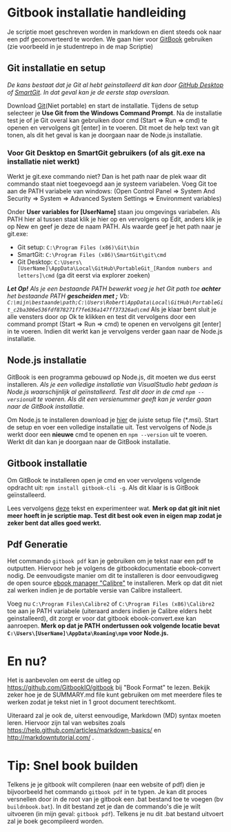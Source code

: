﻿# Gitbook installatie handleiding
Je scriptie moet geschreven worden in markdown en dient steeds ook naar een pdf geconverteerd te worden. We gaan hier voor [GitBook](https://github.com/GitbookIO/gitbook) gebruiken (zie voorbeeld in  je studentrepo in de map Scriptie)

## Git installatie en setup
*De kans bestaat dat je Git al hebt geinstalleerd dit kan door [GitHub Desktop](https://desktop.github.com) of [SmartGit](http://www.syntevo.com/smartgit/). In dat geval kan je de eerste stap overslaan.*

Download [Git](https://git-scm.com/download/win/)(Niet portable) en start de installatie. Tijdens de setup selecteer je **Use Git from the Windows Command Prompt**. 
Na de installatie test je of je Git overal kan gebruiken door cmd (Start => Run => cmd) te openen en vervolgens git [enter] in te voeren. Dit moet de help text van git tonen, als dit het geval is kan je doorgaan naar de Node.js installatie.

### Voor Git Desktop en SmartGit gebruikers (of als git.exe na installatie niet werkt)
Werkt je git.exe commando niet? Dan is het path naar de plek waar dit commando staat niet toegevoegd aan je systeem variabelen. 
Voeg Git toe aan de PATH variabele van windows: (Open Control Panel => System And Security => System => Advanced System Settings => Environment variables)

Onder **User variables for [UserName]** staan jou omgevings variabelen. Als PATH hier al tussen staat klik je hier op en vervolgens op Edit, anders klik je op New en geef je deze de naam PATH.
Als waarde geef je het path naar je git.exe:

*  Git setup: `C:\Program Files (x86)\Git\bin` 
*  SmartGit: `C:\Program Files (x86)\SmartGit\git\cmd`
*  Git Desktop: `C:\Users\[UserName]\AppData\Local\GitHub\PortableGit_[Random numbers and letters]\cmd` (ga dit eerst via explorer zoeken)

*__Let Op!__
Als je een bestaande PATH bewerkt voeg je het Git path toe __achter__  het bestaande PATH __gescheiden met ;__
Vb: `C:\mijn\bestaande\path;C:\Users\Robert\AppData\Local\GitHub\PortableGit_c2ba306e536fdf878271f7fe636a147ff37326ad\cmd`*
Als je klaar bent sluit je alle vensters door op Ok te klikken en test dit vervolgens door een command prompt (Start => Run => cmd) te openen en vervolgens git [enter] in te voeren. Indien dit werkt kan je vervolgens verder gaan naar de Node.js installatie.

## Node.js installatie
GitBook is een programma gebouwd op Node.js, dit moeten we dus eerst installeren.
*Als je een volledige installatie van VisualStudio hebt gedaan is Node.js waarschijnlijk al geïnstalleerd. Test dit door in de cmd `npm --version`uit te voeren. Als dit een versienummer geeft kan je verder gaan naar de GitBook installatie.*

Om Node.js te installeren download je [hier](https://nodejs.org/download/release/latest/) de juiste setup file (\*.msi). Start de setup en voer een volledige installatie uit.
Test vervolgens of Node.js werkt door een **nieuwe** cmd te openen en `npm --version` uit te voeren. Werkt dit dan kan je doorgaan naar de GitBook installatie.

## Gitbook installatie
Om GitBook te installeren open je cmd en voer vervolgens volgende opdracht uit:  `npm install gitbook-cli -g`.
Als dit klaar is is GitBook  geïnstalleerd.

Lees vervolgens [deze](https://github.com/GitbookIO/gitbook#how-to-use-it) tekst en experimenteer wat.
**Merk op dat git init niet meer hoeft in je scriptie map. Test dit best ook even in eigen map zodat je zeker bent dat alles goed werkt.**

## Pdf Generatie
Het commando `gitbook pdf` kan je gebruiken om je tekst naar een pdf te outputten. Hiervoor heb je volgens de gitbookdocumentatie ebook-convert nodig. De eenvoudigste manier om dit te installeren is door eenvoudigweg de open source [ebook manager "Calibre"](http://calibre-ebook.com/download) te installeren. Merk op dat dit niet zal werken indien je de portable versie van Calibre installeert.

Voeg nu `C:\Program Files\Calibre2` of `C:\Program Files (x86)\Calibre2` toe aan je PATH variabele (uiteraard anders indien je Calibre elders hebt geinstalleerd), dit zorgt er voor dat gitbook ebook-convert.exe kan aanroepen.
**Merk op dat je PATH ondertussen ook volgende locatie bevat `C:\Users\[UserName]\AppData\Roaming\npm` voor Node.js.**

# En nu?
Het is aanbevolen om eerst de uitleg op https://github.com/GitbookIO/gitbook  bij "Book Format" te lezen. Bekijk zeker hoe je de SUMMARY.md file kunt gebruiken om met meerdere files te werken zodat je tekst niet in 1 groot document terechtkomt.

Uiteraard zal je ook de, uiterst eenvoudige, Markdown (MD) syntax moeten leren. Hiervoor zijn tal van websites zoals https://help.github.com/articles/markdown-basics/ en http://markdowntutorial.com/ .

# Tip: Snel book builden
Telkens je je gitbook wilt compileren (naar een website of pdf) dien je bijvoorbeeld het commando `gitbook pdf` in te typen. Je kan dit proces versnellen door in de root van je gitbook een .bat bestand toe te voegen (bv `buildnbook.bat`). In dit bestand zet je dan de commando's die je wilt uitvoeren (in mijn geval: `gitbook pdf`). Telkens je nu dit .bat bestand uitvoert zal je boek gecompileerd worden.
